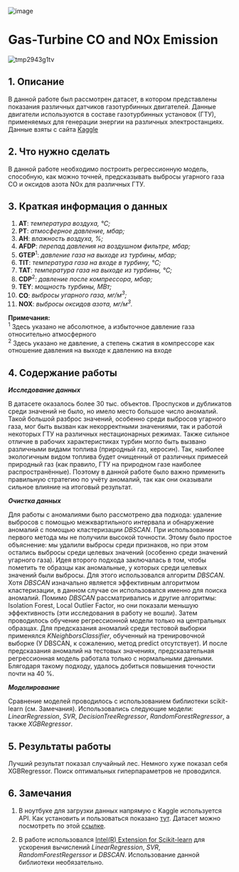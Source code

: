 ![image](https://user-images.githubusercontent.com/103372805/218334974-5bf7c899-4689-4912-9d85-14c96eaa0484.png)

# Gas-Turbine CO and NOx Emission

![tmp2943g1tv](https://user-images.githubusercontent.com/103372805/202800560-5b020e5d-5e22-4ea9-a05e-e40ca3fc2aa0.svg)

## 1. Описание
В данной работе был рассмотрен датасет, в котором представлены показания различных датчиков газотурбинных двигателей. Данные двигатели используются в составе 
газотурбинных установок (ГТУ), применяемых для генерации энергии на различных электростанциях. Данные взяты с сайта 
[Kaggle](https://www.kaggle.com/datasets/muniryadi/gasturbine-co-and-nox-emission-data)

## 2. Что нужно сделать
В данной работе необходимо построить регрессионную модель, способную, как можно точней, предсказывать выбросы угарного газа CO и оксидов азота NOx для различных
ГТУ.

## 3. Краткая информация о данных

1) **AT**: *температура воздуха, &deg;C;*
2) **PT**: *атмосферное давление, мбар;*
3) **AH**: *влажность воздуха, %;* 
4) **AFDP**: *перепад давления на воздушном фильтре, мбар;*
5) **GTEP**<sup>1</sup>: *давление газа на выходе из турбины, мбар;* 
6) **TIT**: *температура газа на входе в турбину, &deg;C;*
7) **TAT**: *температура газа на выходе из турбины, &deg;C;* 
8) **CDP**<sup>2</sup>: *давление после компрессора, мбар;*
9) **TEY**: *мощность турбины, МВт;*
10) **CO**: *выбросы угарного газа, мг/м<sup>3</sup>;*
11) **NOX**: *выбросы оксидов азота, мг/м<sup>3</sup>.*

**Примечания:**  
<sup>1</sup> Здесь указано не абсолютное, а избыточное давление газа относительно атмосферного  
<sup>2</sup> Здесь указано не давление, а степень сжатия в компрессоре как отношение давления на выходе к давлению на входе

## 4. Содержание работы
**_Исследование данных_**

В датасете оказалось более 30 тыс. объектов. Проспусков и дубликатов среди значений не было, но имело место большое число аномалий. Такой большой разброс значений,
особенно среди выбросов угарного газа, мог быть вызван как некорректными значениями, так и работой некоторых ГТУ на различных нестационарных режимах. 
Также сильное отличие в рабочих характеристиках турбин могло быть вызвано различными видами топлива (природный газ, керосин). Так, наиболее экологичным видом топлива 
будет очищенный от различных примесей природный газ (как правило, ГТУ на природном газе наиболее распространённые). Поэтому в данной работе было важно применить
правильную стратегию по учёту аномалий, так как они оказывали сильное влияние на итоговый результат.

**_Очистка данных_**

Для работы с аномалиями было рассмотрено два подхода: удаление выбросов с помощью межквартильного интервала и обнаружение аномалий с помощью кластеризации 
_DBSCAN_. При использовании первого метода мы не получили высокой точности. Этому было простое объяснение: мы удалили выбросы среди признаков, но при этом остались 
выбросы среди целевых значений (особенно среди значений угарного газа). Идея второго подхода заключалась в том, чтобы пометить те образцы как аномальные, у 
которых среди целевых значений были выбросы. Для этого использовался алгоритм _DBSCAN_. Хотя _DBSCAN_ изначально является эффективным алгоритмом кластеризации, 
в данном случае он использовался именно для поиска аномалий. Помимо _DBSCAN_ рассматривались и другие алгоритмы: Isolation Forest, Local Outlier Factor, но они 
показали меньшую эффективность (эти исследования в работу не вошли). Затем проводилось обучение регрессионной модели только на центральных образцах. Для предсказания аномалий
среди тестовой выборки применялся _KNeighborsClassifier_, обученный на тренировочной выборке (У DBSCAN, к сожалению, метод predict отсутствует). И после предсказания
аномалий на тестовых значениях, предсказательная регрессионная модель работала только с нормальными данными. Блягодаря такому подходу, удалось добиться повышения
точности почти на 40 %.

**_Моделирование_**

Сравнение моделей проводилось с использованием библиотеки scikit-learn (см. Замечания). Использовались следующие модели: _LinearRegression_, _SVR_, 
_DecisionTreeRegressor_, _RandomForestRegressor_, а также _XGBRegressor_. 

## 5. Результаты работы

Лучший результат показал случайный лес. Немного хуже показал себя XGBRegressor. Поиск оптимальных гиперпараметров не проводился.

## 6. Замечания

1. В ноутбуке для загрузки данных напрямую с Kaggle используется API. Как установить и пользоваться показано [тут](https://github.com/Kaggle/kaggle-api). 
Датасет можно посмотреть по этой [ссылке](https://www.kaggle.com/datasets/muniryadi/gasturbine-co-and-nox-emission-data). 

2. В работе использовался [Intel(R) Extension for Scikit-learn](https://github.com/intel/scikit-learn-intelex) для ускорения вычислений _LinearRegression_, 
_SVR_, _RandomForestRegerssor_ и _DBSCAN_. Использование данной библиотеки необязательно.
